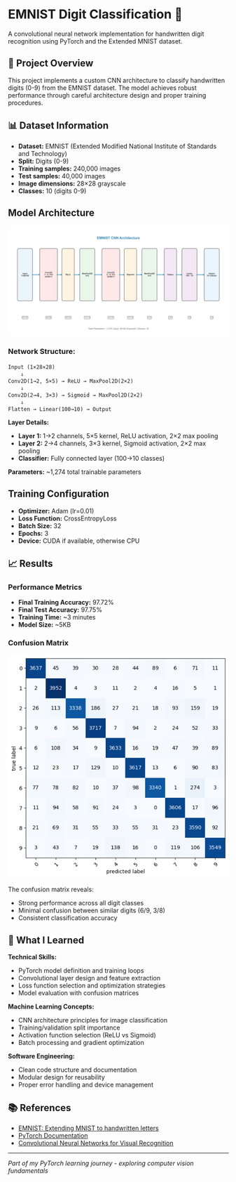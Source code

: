 # EMNIST Digit Classification 🔢

A convolutional neural network implementation for handwritten digit recognition using PyTorch and the Extended MNIST dataset.

## 🎯 Project Overview

This project implements a custom CNN architecture to classify handwritten digits (0-9) from the EMNIST dataset. The model achieves robust performance through careful architecture design and proper training procedures.

## 📊 Dataset Information

- **Dataset:** EMNIST (Extended Modified National Institute of Standards and Technology)
- **Split:** Digits (0-9)
- **Training samples:** 240,000 images
- **Test samples:** 40,000 images
- **Image dimensions:** 28×28 grayscale
- **Classes:** 10 (digits 0-9)

## Model Architecture

![CNN Architecture](../../assets/emnist_architecture.png)

### Network Structure:

```
Input (1×28×28)
    ↓
Conv2D(1→2, 5×5) → ReLU → MaxPool2D(2×2)
    ↓
Conv2D(2→4, 3×3) → Sigmoid → MaxPool2D(2×2)
    ↓
Flatten → Linear(100→10) → Output
```

**Layer Details:**

- **Layer 1:** 1→2 channels, 5×5 kernel, ReLU activation, 2×2 max pooling
- **Layer 2:** 2→4 channels, 3×3 kernel, Sigmoid activation, 2×2 max pooling
- **Classifier:** Fully connected layer (100→10 classes)

**Parameters:** ~1,274 total trainable parameters

## Training Configuration

- **Optimizer:** Adam (lr=0.01)
- **Loss Function:** CrossEntropyLoss
- **Batch Size:** 32
- **Epochs:** 3
- **Device:** CUDA if available, otherwise CPU

## 📈 Results

### Performance Metrics

- **Final Training Accuracy:** 97.72%
- **Final Test Accuracy:** 97.75%
- **Training Time:** ~3 minutes
- **Model Size:** ~5KB

### Confusion Matrix

![Confusion Matrix](../../assets/emnist_confusion_matrix.png)

The confusion matrix reveals:

- Strong performance across all digit classes
- Minimal confusion between similar digits (6/9, 3/8)
- Consistent classification accuracy

## 🧠 What I Learned

**Technical Skills:**

- PyTorch model definition and training loops
- Convolutional layer design and feature extraction
- Loss function selection and optimization strategies
- Model evaluation with confusion matrices

**Machine Learning Concepts:**

- CNN architecture principles for image classification
- Training/validation split importance
- Activation function selection (ReLU vs Sigmoid)
- Batch processing and gradient optimization

**Software Engineering:**

- Clean code structure and documentation
- Modular design for reusability
- Proper error handling and device management

## 📚 References

- [EMNIST: Extending MNIST to handwritten letters](https://arxiv.org/abs/1702.05373)
- [PyTorch Documentation](https://pytorch.org/docs/)
- [Convolutional Neural Networks for Visual Recognition](http://cs231n.github.io/)

---

_Part of my PyTorch learning journey - exploring computer vision fundamentals_
